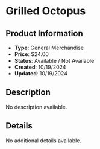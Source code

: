 # Grilled Octopus

## Product Information
- **Type**: General Merchandise
- **Price**: $24.00
- **Status**: Available / Not Available
- **Created**: 10/19/2024
- **Updated**: 10/19/2024

## Description
No description available.



## Details
No additional details available.
